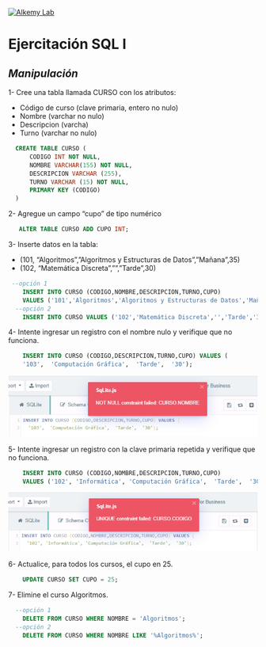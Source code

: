 [![Alkemy Lab](https://academy.alkemy.org/images/alkemy-logo.svg)](https://academy.alkemy.org/)

# Ejercitación SQL I
## _Manipulación_

1-  Cree una tabla llamada CURSO con los atributos: 
  - Código de curso (clave primaria, entero no nulo) 
  - Nombre (varchar no nulo) 
  - Descripcion (varcha) 
  - Turno (varchar no nulo) 
  ```sql
    CREATE TABLE CURSO (
        CODIGO INT NOT NULL,
        NOMBRE VARCHAR(155) NOT NULL,
        DESCRIPCION VARCHAR (255),
        TURNO VARCHAR (15) NOT NULL,
        PRIMARY KEY (CODIGO)
    )
  ```
2- Agregue un campo “cupo” de tipo numérico
 ```sql 
    ALTER TABLE CURSO ADD CUPO INT;
 ```
3- Inserte datos en la tabla:
  - (101, “Algoritmos”,”Algoritmos y Estructuras de Datos”,”Mañana”,35)
  - (102, “Matemática Discreta”,””,”Tarde”,30)
```sql
 --opción 1
    INSERT INTO CURSO (CODIGO,NOMBRE,DESCRIPCION,TURNO,CUPO) 
    VALUES ('101','Algoritmos','Algoritmos y Estructuras de Datos','Mañana','35'); 
  --opción 2
    INSERT INTO CURSO VALUES ('102','Matemática Discreta','','Tarde','35');
```
4- Intente ingresar un registro con el nombre nulo y verifique que no funciona.
```sql
    INSERT INTO CURSO (CODIGO,DESCRIPCION,TURNO,CUPO) VALUES (
    '103',  'Computación Gráfica',  'Tarde',  '30'); 
```
![Error Nombre Null](https://raw.githubusercontent.com/devrebeleza/alkemy-sql/main/error_insert_sql.PNG)

5- Intente ingresar un registro con la clave primaria repetida y verifique que no funciona.
```sql
    INSERT INTO CURSO (CODIGO,NOMBRE,DESCRIPCION,TURNO,CUPO) 
    VALUES ('102', 'Informática', 'Computación Gráfica',  'Tarde',  '30'); 
```  
![Error Código repetido](https://raw.githubusercontent.com/devrebeleza/alkemy-sql/main/error_insert_cod_repetido_sql.PNG)

6- Actualice, para todos los cursos, el cupo en 25.
```SQL
    UPDATE CURSO SET CUPO = 25;
```

7- Elimine el curso Algoritmos.
```SQL
  --opción 1
    DELETE FROM CURSO WHERE NOMBRE = 'Algoritmos';
  --opción 2
    DELETE FROM CURSO WHERE NOMBRE LIKE '%Algoritmos%';
```

